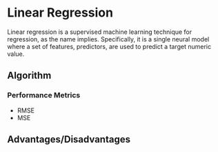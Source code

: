# Linear Regression

Linear regression is a supervised machine learning technique for regression, as the name implies. Specifically, it is a single neural model where a set of features, predictors, are used to predict a target numeric value.

## Algorithm

### Performance Metrics
* RMSE
* MSE

## Advantages/Disadvantages
